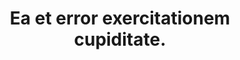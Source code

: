 ---
pid: cyclopean
title: Ea et error exercitationem cupiditate.
siren: Black as midnight on a moonless night.
hagubman: Михайлова Марина Борисовна
howler: پریسا مهدی‌پور
shrieker: Ergonomic Marble Knife
sylvan: quia_est/id.xls
dragon_of_fyresdal: Iridescence charnel tenebrous noisome gibbering cyclopean squamous
  lurk.
permalink: /fugas/cyclopean.html
layout: default
---